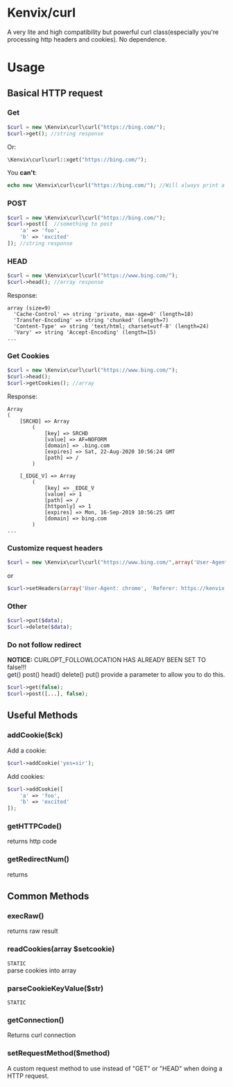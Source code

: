 # Kenvix/curl
A very lite and high compatibility but powerful curl class(especially you're processing http headers and cookies). No dependence.
# Usage
## Basical HTTP request
### Get
```php
$curl = new \Kenvix\curl\curl("https://bing.com/");
$curl->get(); //string response
```
Or:
```php
\Kenvix\curl\curl::xget("https://bing.com/");
```
You **can't**:
```php
echo new \Kenvix\curl\curl("https://bing.com/"); //Will always print a description
```
### POST
```php
$curl = new \Kenvix\curl\curl("https://bing.com/");
$curl->post([  //something to post
    'a' => 'foo',
    'b' => 'excited'
]); //string response
```
### HEAD
```php
$curl = new \Kenvix\curl\curl("https://www.bing.com/");
$curl->head(); //array response
```
Response:
```
array (size=9)
  'Cache-Control' => string 'private, max-age=0' (length=18)
  'Transfer-Encoding' => string 'chunked' (length=7)
  'Content-Type' => string 'text/html; charset=utf-8' (length=24)
  'Vary' => string 'Accept-Encoding' (length=15)
...
```
### Get Cookies
```php
$curl = new \Kenvix\curl\curl("https://www.bing.com/");
$curl->head();
$curl->getCookies(); //array
```
Response:
```
Array
(
    [SRCHD] => Array
        (
            [key] => SRCHD
            [value] => AF=NOFORM
            [domain] => .bing.com
            [expires] => Sat, 22-Aug-2020 10:56:24 GMT
            [path] => /
        )

    [_EDGE_V] => Array
        (
            [key] => _EDGE_V
            [value] => 1
            [path] => /
            [httponly] => 1
            [expires] => Mon, 16-Sep-2019 10:56:25 GMT
            [domain] => bing.com
        )
...
```
### Customize request headers
```php
$curl = new \Kenvix\curl\curl("https://www.bing.com/",array('User-Agent: chrome', 'Referer: https://kenvix.com'));
```
or
```php
$curl->setHeaders(array('User-Agent: chrome', 'Referer: https://kenvix.com'));
```
### Other
```php
$curl->put($data);
$curl->delete($data);
```
### Do not follow redirect 
**NOTICE:** CURLOPT_FOLLOWLOCATION HAS ALREADY BEEN SET TO false!!!     
get() post() head() delete() put() provide a parameter to allow you to do this.
```php
$curl->get(false);
$curl->post([...], false);
```
## Useful Methods
### addCookie($ck)
Add a cookie:    
```php
$curl->addCookie('yes=sir');
```
Add cookies:
```php
$curl->addCookie([
    'a' => 'foo',
    'b' => 'excited'
]);
```
### getHTTPCode()
returns http code
### getRedirectNum()
returns 
## Common Methods
### execRaw()
returns raw result
### readCookies(array $setcookie)
`STATIC`   
parse cookies into array
### parseCookieKeyValue($str)
`STATIC`    
### getConnection()
Returns curl connection
### setRequestMethod($method)
A custom request method to use instead of "GET" or "HEAD" when doing a HTTP request. 
